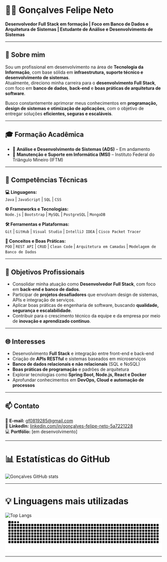 # 👨‍💻 Gonçalves Felipe Neto  

**Desenvolvedor Full Stack em formação | Foco em Banco de Dados e Arquitetura de Sistemas | Estudante de Análise e Desenvolvimento de Sistemas**

---

## 📄 Sobre mim  

Sou um profissional em desenvolvimento na área de **Tecnologia da Informação**, com base sólida em **infraestrutura, suporte técnico e desenvolvimento de sistemas**.  
Atualmente, direciono minha carreira para o **desenvolvimento Full Stack**, com foco em **banco de dados**, **back-end** e **boas práticas de arquitetura de software**.  

Busco constantemente aprimorar meus conhecimentos em **programação, design de sistemas e otimização de aplicações**, com o objetivo de entregar soluções **eficientes, seguras e escaláveis**.  

---

## 🎓 Formação Acadêmica  

- 🎯 **Análise e Desenvolvimento de Sistemas (ADS)** – Em andamento  
- 🧩 **Manutenção e Suporte em Informática (MSI)** – Instituto Federal do Triângulo Mineiro (IFTM)  

---

## 🧠 Competências Técnicas  

**💻 Linguagens:**  
`Java` | `JavaScript` | `SQL` | `CSS`  

**⚙️ Frameworks e Tecnologias:**  
 `Node.js` | `Bootstrap` | `MySQL` | `PostgreSQL` | `MongoDB`  

**🛠️ Ferramentas e Plataformas:**  
`Git` | `GitHub` | `Visual Studio` | `IntelliJ IDEA` | `Cisco Packet Tracer`  

**📘 Conceitos e Boas Práticas:**  
`POO` | `REST API` | `CRUD` | `Clean Code` | `Arquitetura em Camadas` | `Modelagem de Banco de Dados`  

---

## 🎯 Objetivos Profissionais  

- Consolidar minha atuação como **Desenvolvedor Full Stack**, com foco em **back-end e banco de dados**.  
- Participar de **projetos desafiadores** que envolvam design de sistemas, APIs e integração de serviços.  
- Aplicar boas práticas de engenharia de software, buscando **qualidade, segurança e escalabilidade**.  
- Contribuir para o crescimento técnico da equipe e da empresa por meio de **inovação e aprendizado contínuo**.  

---

## 🌐 Interesses  

- Desenvolvimento **Full Stack** e integração entre front-end e back-end  
- Criação de **APIs RESTful** e sistemas baseados em microserviços  
- **Banco de dados relacionais e não relacionais** (SQL e NoSQL)  
- **Boas práticas de programação** e padrões de arquitetura  
- Explorar tecnologias como **Spring Boot, Node.js, React e Docker**  
- Aprofundar conhecimentos em **DevOps, Cloud e automação de processos**  

---

## 📫 Contato  

📧 **E-mail:** [gf0819285@gmail.com](mailto:gf0819285@gmail.com)  
💼 **LinkedIn:** [linkedin.com/in/gonçalves-felipe-neto-5a7221228](https://linkedin.com/in/gonçalves-felipe-neto-5a7221228)  
💻 **Portfólio:** [em desenvolvimento]  

---
# 📊 Estatísticas do GitHub  
![Gonçalves GitHub stats](https://github-readme-stats.vercel.app/api?username=goncalvesfelip&show_icons=true&theme=radical)

---

# 💡 Linguagens mais utilizadas  
![Top Langs](https://github-readme-stats.vercel.app/api/top-langs/?username=goncalvesfelip&layout=compact&theme=radical)
<picture align="center">
  <source media="(prefers-color-scheme: dark)" srcset="https://raw.githubusercontent.com/goncalvesfelip/goncalvesfelip/output/github-contribution-grid-snake-dark.svg">
  <source media="(prefers-color-scheme: light)" srcset="https://raw.githubusercontent.com/goncalvesfelip/goncalvesfelip/output/github-contribution-grid-snake.svg">
  <img align="center" alt="github contribution grid snake animation" src="https://raw.githubusercontent.com/goncalvesfelip/goncalvesfelip/output/github-contribution-grid-snake.svg">
</picture>

---

